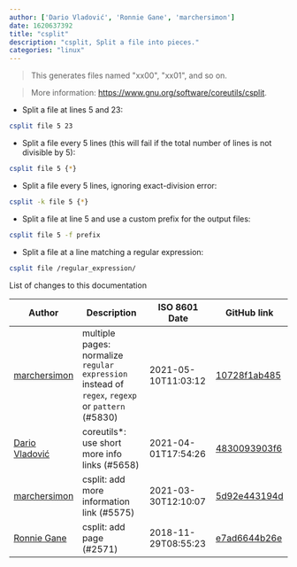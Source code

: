 ```yaml
---
author: ['Dario Vladović', 'Ronnie Gane', 'marchersimon']
date: 1620637392
title: "csplit"
description: "csplit, Split a file into pieces."
categories: "linux"
---
```

> This generates files named "xx00", "xx01", and so on.

> More information: <https://www.gnu.org/software/coreutils/csplit>.

- Split a file at lines 5 and 23:

```bash
csplit file 5 23
```

- Split a file every 5 lines (this will fail if the total number of lines is not divisible by 5):

```bash
csplit file 5 {*}
```

- Split a file every 5 lines, ignoring exact-division error:

```bash
csplit -k file 5 {*}
```

- Split a file at line 5 and use a custom prefix for the output files:

```bash
csplit file 5 -f prefix
```

- Split a file at a line matching a regular expression:

```bash
csplit file /regular_expression/
```
List of changes to this documentation


Author | Description | ISO 8601 Date | GitHub link
------|-----|-----|-----
[marchersimon](mailto:50295997+marchersimon@users.noreply.github.com) | multiple pages: normalize `regular expression` instead of `regex`, `regexp` or `pattern` (#5830) | 2021-05-10T11:03:12 | [10728f1ab485](https://github.com/tldr-pages/tldr/commit/10728f1ab485957d66af3940a030b0fb77611fc0)
[Dario Vladović](mailto:d.vladimyr@gmail.com) | coreutils*: use short more info links (#5658) | 2021-04-01T17:54:26 | [4830093903f6](https://github.com/tldr-pages/tldr/commit/4830093903f66ccf3ebbc2ecf477286e45edac59)
[marchersimon](mailto:50295997+marchersimon@users.noreply.github.com) | csplit: add more information link (#5575) | 2021-03-30T12:10:07 | [5d92e443194d](https://github.com/tldr-pages/tldr/commit/5d92e443194da437deea00618a8bd37511ba99f5)
[Ronnie Gane](mailto:ronniegane@gmail.com) | csplit: add page (#2571) | 2018-11-29T08:55:23 | [e7ad6644b26e](https://github.com/tldr-pages/tldr/commit/e7ad6644b26e3eb83185059fe09e490a755d1e92)

